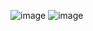 ![image](https://github.com/user-attachments/assets/a1a1c809-bb41-44e6-982c-d53b31d43ea6)
![image](https://github.com/user-attachments/assets/e29bd21c-123c-4817-a924-c6ba4067a5c6)
